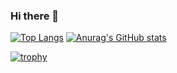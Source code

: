 ### Hi there 👋

[![Top Langs](https://github-readme-stats.vercel.app/api/top-langs/?username=mizutanimeen&layout=compact)](https://github.com/anuraghazra/github-readme-stats)
[![Anurag's GitHub stats](https://github-readme-stats.vercel.app/api?username=mizutanimeen&show_icons=true)](https://github.com/anuraghazra/github-readme-stats)

[![trophy](https://github-profile-trophy.vercel.app/?username=mizutanimeen&column=8)](https://github.com/ryo-ma/github-profile-trophy)


<!--
**mizutanimeen/mizutanimeen** is a ✨ _special_ ✨ repository because its `README.md` (this file) appears on your GitHub profile.

Here are some ideas to get you started:

- 🔭 I’m currently working on ...
- 🌱 I’m currently learning ...
- 👯 I’m looking to collaborate on ...
- 🤔 I’m looking for help with ...
- 💬 Ask me about ...
- 📫 How to reach me: ...
- 😄 Pronouns: ...
- ⚡ Fun fact: ...

https://zenn.dev/yutakatay/articles/kirakira-github-profile
-->
